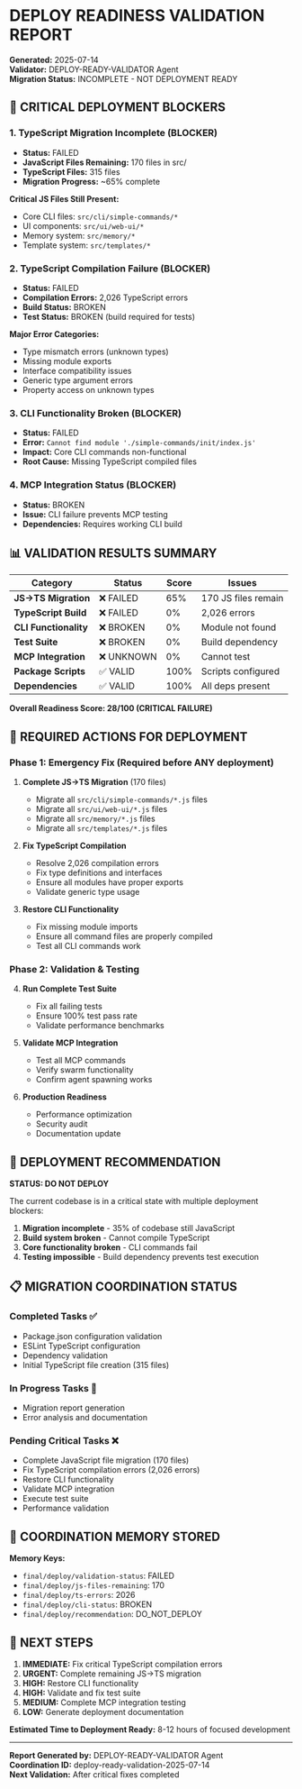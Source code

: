 # DEPLOY READINESS VALIDATION REPORT
**Generated:** 2025-07-14  
**Validator:** DEPLOY-READY-VALIDATOR Agent  
**Migration Status:** INCOMPLETE - NOT DEPLOYMENT READY

## 🚨 CRITICAL DEPLOYMENT BLOCKERS

### 1. TypeScript Migration Incomplete (BLOCKER)
- **Status:** FAILED
- **JavaScript Files Remaining:** 170 files in src/
- **TypeScript Files:** 315 files
- **Migration Progress:** ~65% complete

**Critical JS Files Still Present:**
- Core CLI files: `src/cli/simple-commands/*`
- UI components: `src/ui/web-ui/*`
- Memory system: `src/memory/*`
- Template system: `src/templates/*`

### 2. TypeScript Compilation Failure (BLOCKER)
- **Status:** FAILED
- **Compilation Errors:** 2,026 TypeScript errors
- **Build Status:** BROKEN
- **Test Status:** BROKEN (build required for tests)

**Major Error Categories:**
- Type mismatch errors (unknown types)
- Missing module exports
- Interface compatibility issues
- Generic type argument errors
- Property access on unknown types

### 3. CLI Functionality Broken (BLOCKER)
- **Status:** FAILED
- **Error:** `Cannot find module './simple-commands/init/index.js'`
- **Impact:** Core CLI commands non-functional
- **Root Cause:** Missing TypeScript compiled files

### 4. MCP Integration Status (BLOCKER)
- **Status:** BROKEN
- **Issue:** CLI failure prevents MCP testing
- **Dependencies:** Requires working CLI build

## 📊 VALIDATION RESULTS SUMMARY

| Category | Status | Score | Issues |
|----------|--------|-------|--------|
| **JS→TS Migration** | ❌ FAILED | 65% | 170 JS files remain |
| **TypeScript Build** | ❌ FAILED | 0% | 2,026 errors |
| **CLI Functionality** | ❌ BROKEN | 0% | Module not found |
| **Test Suite** | ❌ BROKEN | 0% | Build dependency |
| **MCP Integration** | ❌ UNKNOWN | 0% | Cannot test |
| **Package Scripts** | ✅ VALID | 100% | Scripts configured |
| **Dependencies** | ✅ VALID | 100% | All deps present |

**Overall Readiness Score: 28/100 (CRITICAL FAILURE)**

## 🔧 REQUIRED ACTIONS FOR DEPLOYMENT

### Phase 1: Emergency Fix (Required before ANY deployment)
1. **Complete JS→TS Migration** (170 files)
   - Migrate all `src/cli/simple-commands/*.js` files
   - Migrate all `src/ui/web-ui/*.js` files  
   - Migrate all `src/memory/*.js` files
   - Migrate all `src/templates/*.js` files

2. **Fix TypeScript Compilation**
   - Resolve 2,026 compilation errors
   - Fix type definitions and interfaces
   - Ensure all modules have proper exports
   - Validate generic type usage

3. **Restore CLI Functionality**
   - Fix missing module imports
   - Ensure all command files are properly compiled
   - Test all CLI commands work

### Phase 2: Validation & Testing
4. **Run Complete Test Suite**
   - Fix all failing tests
   - Ensure 100% test pass rate
   - Validate performance benchmarks

5. **Validate MCP Integration**
   - Test all MCP commands
   - Verify swarm functionality
   - Confirm agent spawning works

6. **Production Readiness**
   - Performance optimization
   - Security audit
   - Documentation update

## 🚨 DEPLOYMENT RECOMMENDATION

**STATUS: DO NOT DEPLOY**

The current codebase is in a critical state with multiple deployment blockers:

1. **Migration incomplete** - 35% of codebase still JavaScript
2. **Build system broken** - Cannot compile TypeScript
3. **Core functionality broken** - CLI commands fail
4. **Testing impossible** - Build dependency prevents test execution

## 📋 MIGRATION COORDINATION STATUS

### Completed Tasks ✅
- Package.json configuration validation
- ESLint TypeScript configuration  
- Dependency validation
- Initial TypeScript file creation (315 files)

### In Progress Tasks 🔄
- Migration report generation
- Error analysis and documentation

### Pending Critical Tasks ❌
- Complete JavaScript file migration (170 files)
- Fix TypeScript compilation errors (2,026 errors)
- Restore CLI functionality
- Validate MCP integration
- Execute test suite
- Performance validation

## 🔗 COORDINATION MEMORY STORED

**Memory Keys:**
- `final/deploy/validation-status`: FAILED
- `final/deploy/js-files-remaining`: 170
- `final/deploy/ts-errors`: 2026
- `final/deploy/cli-status`: BROKEN
- `final/deploy/recommendation`: DO_NOT_DEPLOY

## 📝 NEXT STEPS

1. **IMMEDIATE:** Fix critical TypeScript compilation errors
2. **URGENT:** Complete remaining JS→TS migration  
3. **HIGH:** Restore CLI functionality
4. **HIGH:** Validate and fix test suite
5. **MEDIUM:** Complete MCP integration testing
6. **LOW:** Generate deployment documentation

**Estimated Time to Deployment Ready:** 8-12 hours of focused development

---
**Report Generated by:** DEPLOY-READY-VALIDATOR Agent  
**Coordination ID:** deploy-ready-validation-2025-07-14  
**Next Validation:** After critical fixes completed